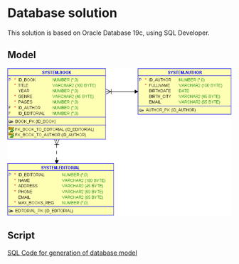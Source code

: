# Database solution

This solution is based on Oracle Database 19c, using SQL Developer.

## Model

![Data model](https://raw.githubusercontent.com/karianov/library-project/main/db/Modelo%20de%20datos.png)

## Script

[SQL Code for generation of database model](https://github.com/karianov/library-project/tree/main/db/Script.sql)
